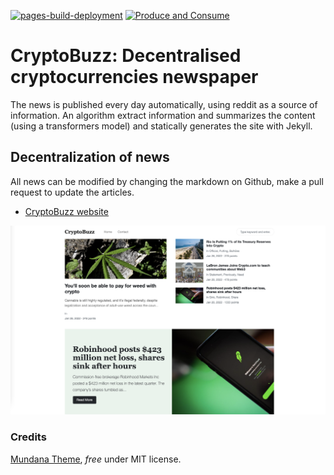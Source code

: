 [![pages-build-deployment](https://github.com/GabrielePicco/CryptoBuzz/actions/workflows/pages/pages-build-deployment/badge.svg)](https://github.com/GabrielePicco/CryptoBuzz/actions/workflows/pages/pages-build-deployment)
[![Produce and Consume](https://github.com/GabrielePicco/CryptoBuzz/actions/workflows/alembik.yml/badge.svg)](https://github.com/GabrielePicco/CryptoBuzz/actions/workflows/alembik.yml)

# CryptoBuzz: Decentralised cryptocurrencies newspaper

The news is published every day automatically, using reddit as a source of information. An algorithm extract information and summarizes the content (using a transformers model) and statically generates the site with Jekyll.

## Decentralization of news

All news can be modified by changing the markdown on Github, make a pull request to update the articles.

- [CryptoBuzz website](https://www.cryptobuzz.cc/)

![theme screenshot](assets/images/screenshot.png)

### Credits

[Mundana Theme](https://wowthemesnet.github.io/mundana-theme-jekyll/), *free* under MIT license. 
